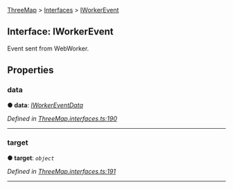 [ThreeMap](api-readme.md) > [Interfaces](api-modules-interfaces.md) > [IWorkerEvent](api-interfaces-interfaces.iworkerevent.md)



## Interface: IWorkerEvent


Event sent from WebWorker.


## Properties
<a id="data"></a>

###  data

**●  data**:  *[IWorkerEventData](api-interfaces-interfaces.iworkereventdata.md)* 

*Defined in [ThreeMap.interfaces.ts:190](https://github.com/areknawo/ThreeMap/blob/master/src/ThreeMap.interfaces.ts#L190)*





___

<a id="target"></a>

###  target

**●  target**:  *`object`* 

*Defined in [ThreeMap.interfaces.ts:191](https://github.com/areknawo/ThreeMap/blob/master/src/ThreeMap.interfaces.ts#L191)*





___


